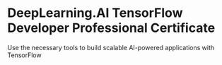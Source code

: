 # DeepLearning.AI TensorFlow Developer Professional Certificate 
 Use the necessary tools to build scalable AI-powered applications with TensorFlow

